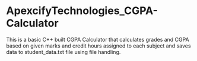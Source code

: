# ApexcifyTechnologies_CGPA-Calculator
This is a basic C++ built CGPA Calculator that calculates grades and CGPA based on given marks and credit hours assigned to each subject and saves data to student_data.txt file using file handling.
